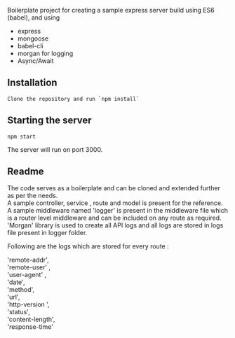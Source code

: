 Boilerplate project for creating a sample express server build using ES6 (babel), and using 

+ express
+ mongoose
+ babel-cli
+ morgan for logging
+ Async/Await

## Installation

```
Clone the repository and run `npm install`
```

## Starting the server

```
npm start
```

The server will run on port 3000.

## Readme

The code serves as a boilerplate and can be cloned and extended further as per the needs.<br />
A sample controller, service , route and model is present for the reference.<br />
A sample middleware named 'logger' is present in the middleware file which is a router level middleware and can be included on any route as required.<br />
'Morgan' library is used to create all API logs and all logs are stored in logs file present in logger folder.<br />

Following are the logs which are stored for every route : <br />

'remote-addr', <br />
'remote-user' ,<br />
'user-agent' ,<br />
'date',<br />
'method',<br />
'url',<br />
'http-version ',<br />
'status', <br />
'content-length',<br /> 
'response-time'


